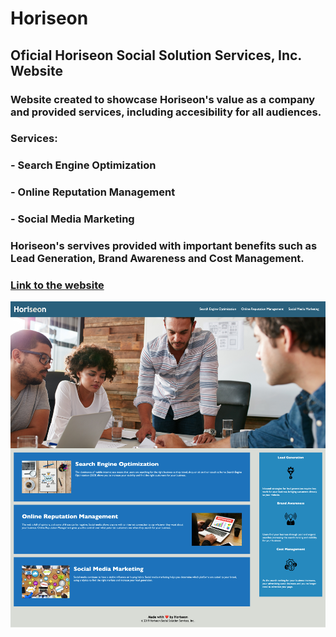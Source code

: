 # Horiseon

## Oficial Horiseon Social Solution Services, Inc. Website

### Website created to showcase Horiseon's value as a company and provided services, including accesibility for all audiences.

### Services:

### - Search Engine Optimization
### - Online Reputation Management
### - Social Media Marketing

### Horiseon's servives provided with important benefits such as Lead Generation, Brand Awareness and Cost Management.

### [Link to the website](https://pargasparedes.github.io/WeekOneChallenge/)

![alt text](Horiseon1.png)
